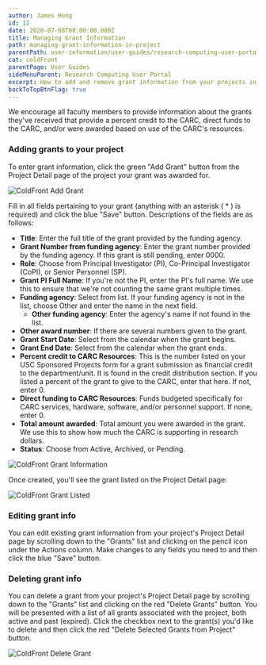 ```yaml
---
author: James Hong
id: 12
date: 2020-07-08T00:00:00.000Z
title: Managing Grant Information
path: managing-grant-information-in-project
parentPath: user-information/user-guides/research-computing-user-portal
cat: coldFront
parentPage: User Guides
sideMenuParent: Research Computing User Portal
excerpt: How to add and remove grant information from your projects in the Research Computing User Portal.
backToTopBtnFlag: true
---
```


We encourage all faculty members to provide information about the grants they've received that provide a percent credit to the CARC, direct funds to the CARC, and/or were awarded based on use of the CARC's resources.

### Adding grants to your project

To enter grant information, click the green "Add Grant" button from the Project Detail page of the project your grant was awarded for.  

![ColdFront Add Grant](/images/coldfront_project_addgrant.jpg)

Fill in all fields pertaining to your grant (anything with an asterisk ( * ) is required) and click the blue "Save" button.  Descriptions of the fields are as follows:

* **Title**: Enter the full title of the grant provided by the funding agency.
* **Grant Number from funding agency**: Enter the grant number provided by the funding agency.  If this grant is still pending, enter 0000.
* **Role**: Choose from Principal Investigator (PI), Co-Principal Investigator (CoPI), or Senior Personnel (SP).
* **Grant PI Full Name**: If you're not the PI, enter the PI's full name.  We use this to ensure that we're not counting the same grant multiple times.
* **Funding agency**: Select from list. If your funding agency is not in the list, choose Other and enter the name in the next field.
  * **Other funding agency**: Enter the agency's name if not found in the list.
* **Other award number**: If there are several numbers given to the grant.
* **Grant Start Date**: Select from the calendar when the grant begins.
* **Grant End Date**: Select from the calendar when the grant ends.
* **Percent credit to CARC Resources**: This is the number listed on your USC Sponsored Projects form for a grant submission as financial credit to the department/unit. It is found in the credit distribution section. If you listed a percent of the grant to give to the CARC, enter that here.  If not, enter 0.
* **Direct funding to CARC Resources**: Funds budgeted specifically for CARC services, hardware, software, and/or personnel support.  If none, enter 0.
* **Total amount awarded**: Total amount you were awarded in the grant.  We use this to show how much the CARC is supporting in research dollars.
* **Status**: Choose from Active, Archived, or Pending.  

![ColdFront Grant Information](/images/coldfront_project_grantinfo.jpg)

Once created, you'll see the grant listed on the Project Detail page:

![ColdFront Grant Listed](/images/coldfront_project_grantoverview.jpg)

### Editing grant info
You can edit existing grant information from your project's Project Detail page by scrolling down to the "Grants" list and clicking on the pencil icon under the Actions column.  Make changes to any fields you need to and then click the blue "Save" button.

### Deleting grant info
You can delete a grant from your project's Project Detail page by scrolling down to the "Grants" list and clicking on the red "Delete Grants" button.  You will be presented with a list of all grants associated with the project, both active and past (expired).  Click the checkbox next to the grant(s) you'd like to delete and then click the red "Delete Selected Grants from Project" button.

![ColdFront Delete Grant](/images/coldfront_project_deletegrant.jpg)
